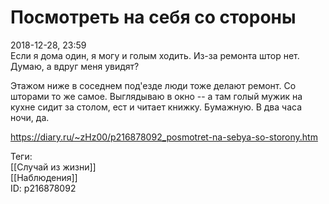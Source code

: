 Посмотреть на себя со стороны
==============================

   
 2018-12-28, 23:59   
  Если я дома один, я могу и голым ходить. Из-за ремонта штор нет. Думаю, а вдруг меня увидят?   
   
 Этажом ниже в соседнем под'езде люди тоже делают ремонт. Со шторами то же самое. Выглядываю в окно -- а там голый мужик на кухне сидит за столом, ест и читает книжку. Бумажную. В два часа ночи, да.   
    
 <https://diary.ru/~zHz00/p216878092_posmotret-na-sebya-so-storony.htm>   
   
 Теги:   
 [[Случай из жизни]]   
 [[Наблюдения]]   
 ID: p216878092